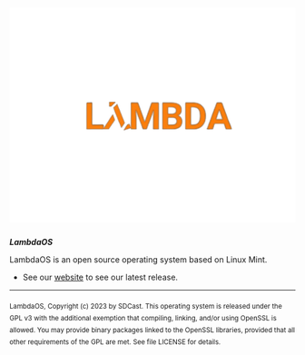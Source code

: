 # ![Logo](lambda.png)

***LambdaOS***

LambdaOS is an open source operating system based on Linux Mint.
- See our [website](https://lambdadevelopment.github.io/lambdaos) to see our latest release.
---

<sub>
LambdaOS, Copyright (c) 2023 by SDCast.
</sub>

<sub>
This operating system is released under the GPL v3 with the additional exemption
that compiling, linking, and/or using OpenSSL is allowed. You may
provide binary packages linked to the OpenSSL libraries, provided that
all other requirements of the GPL are met.
See file LICENSE for details.
</sub>
